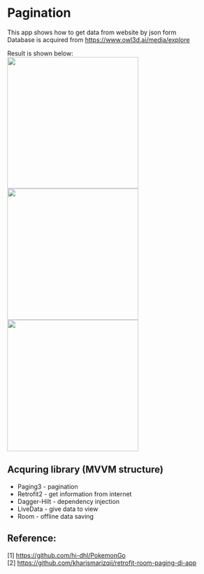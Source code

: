 # Pagination

This app shows how to get data from website by json form  
Database is acquired from https://www.owl3d.ai/media/explore  

Result is shown below:  
<img src="https://user-images.githubusercontent.com/18595678/133892284-a05c01b5-b465-409d-9369-87135d3334b1.gif" height="300"> 
<img src="https://user-images.githubusercontent.com/18595678/133892286-23a55a52-4a57-4f2b-ac83-7e4349cb1be6.gif" height="300"> 
<img src="https://user-images.githubusercontent.com/18595678/133892292-549fda32-93a0-48ba-ba63-31ecd1b8d313.gif" height="300">  
  
  
## Acquring library (MVVM structure)
* Paging3 - pagination
* Retrofit2 - get information from internet
* Dagger-Hilt - dependency injection
* LiveData - give data to view
* Room - offline data saving  
  
  
## Reference:  
[1] https://github.com/hi-dhl/PokemonGo  
[2] https://github.com/kharismarizqii/retrofit-room-paging-di-app
